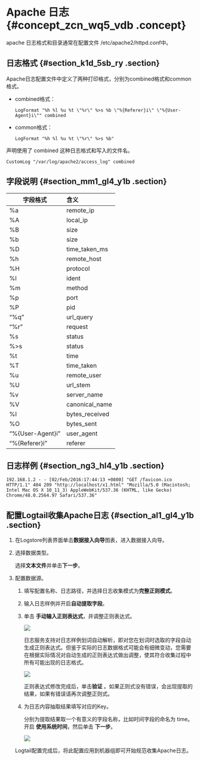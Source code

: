 # Apache 日志 {#concept_zcn_wq5_vdb .concept}

apache 日志格式和目录通常在配置文件 /etc/apache2/httpd.conf中。

## 日志格式 {#section_k1d_5sb_ry .section}

Apache日志配置文件中定义了两种打印格式，分别为combined格式和common格式。

-   combined格式：

    ```
    LogFormat "%h %l %u %t \"%r\" %>s %b \"%{Referer}i\" \"%{User-Agent}i\"" combined
    ```

-   common格式：

    ```
    LogFormat "%h %l %u %t \"%r\" %>s %b" 
    ```


声明使用了 combined 这种日志格式和写入的文件名。

```
CustomLog "/var/log/apache2/access_log" combined
```

## 字段说明 {#section_mm1_gl4_y1b .section}

|字段格式|含义|
|----|:-|
|%a|remote\_ip|
|%A|local\_ip|
|%B|size|
|%b|size|
|%D|time\_taken\_ms|
|%h|remote\_host|
|%H|protocol|
|%l|ident|
|%m|method|
|%p|port|
|%P|pid|
|“%q”|url\_query|
|“%r”|request|
|%s|status|
|%\>s|status|
|%t|time|
|%T|time\_taken|
|%u|remote\_user|
|%U|url\_stem|
|%v|server\_name|
|%V|canonical\_name|
|%I|bytes\_received|
|%O|bytes\_sent|
|“%\{User-Agent\}i”|user\_agent|
|“%\{Referer\}i”|referer|

## 日志样例 {#section_ng3_hl4_y1b .section}

```
192.168.1.2 - - [02/Feb/2016:17:44:13 +0800] "GET /favicon.ico HTTP/1.1" 404 209 "http://localhost/x1.html" "Mozilla/5.0 (Macintosh; Intel Mac OS X 10_11_3) AppleWebKit/537.36 (KHTML, like Gecko) Chrome/48.0.2564.97 Safari/537.36"
```

## 配置Logtail收集Apache日志 {#section_al1_gl4_y1b .section}

1.  在Logstore列表界面单击**数据接入向导**图表，进入数据接入向导。
2.  选择数据类型。

    选择**文本文件**并单击**下一步**。

3.  配置数据源。

    1.  填写配置名称、日志路径，并选择日志收集模式为**完整正则模式**。
    2.  输入日志样例并开启**自动提取字段**。
    3.  单击 **手动输入正则表达式**，并调整正则表达式。

        ![](http://static-aliyun-doc.oss-cn-hangzhou.aliyuncs.com/assets/img/13040/2614_zh-CN.png)

        日志服务支持对日志样例划词自动解析，即对您在划词时选取的字段自动生成正则表达式。但鉴于实际的日志数据格式可能会有细微变动，您需要在根据实际情况对自动生成的正则表达式做出调整，使其符合收集过程中所有可能出现的日志格式。

        ![](http://static-aliyun-doc.oss-cn-hangzhou.aliyuncs.com/assets/img/13040/2615_zh-CN.png)

        正则表达式修改完成后，单击**验证** 。如果正则式没有错误，会出现提取的结果，如果有错误请再次调整正则式。

    4.  为日志内容抽取结果填写对应的Key。

        分别为提取结果取一个有意义的字段名称，比如时间字段的命名为 time。开启 **使用系统时间**，然后单击 **下一步**。

        ![](http://static-aliyun-doc.oss-cn-hangzhou.aliyuncs.com/assets/img/13040/2616_zh-CN.png)

    Logtail配置完成后，将此配置应用到机器组即可开始规范收集Apache日志。



